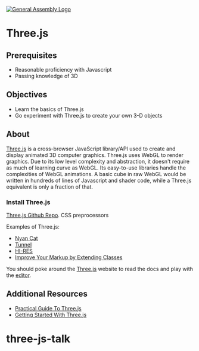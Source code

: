 [![General Assembly Logo](https://camo.githubusercontent.com/1a91b05b8f4d44b5bbfb83abac2b0996d8e26c92/687474703a2f2f692e696d6775722e636f6d2f6b6538555354712e706e67)](https://generalassemb.ly/education/web-development-immersive)

# Three.js

## Prerequisites

-   Reasonable proficiency with Javascript
-   Passing knowledge of 3D

## Objectives

-   Learn the basics of Three.js
-   Go experiment with Three.js to create your own 3-D objects

## About

[Three.js](threejs.org) is a cross-browser JavaScript library/API used to create and display animated 3D computer graphics. Three.js uses WebGL to render graphics. Due to its low level complexity and abstraction, it doesn't require as much of learning curve as WebGL. Its easy-to-use libraries handle the complexities of WebGL animations. A basic cube in raw WebGL would be written in hundreds of lines of Javascript and shader code, while a Three.js equivalent is only a fraction of that.

### Install Three.js

[Three.js Github Repo](https://github.com/mrdoob/three.js). CSS preprocessors

Examples of Three.js:

-   [Nyan Cat](http://cwacht.github.io/nyancat/)
-   [Tunnel](http://www.yeahbutisitflash.com/projects/tunnels/tunnel-1/)
-   [HI-RES](http://void.hi-res.net/)
-   [Improve Your Markup by Extending Classes](https://coderwall.com/p/wixovg/bootstrap-without-all-the-debt)

You should poke around the [Three.js](threejs.org) website to read the docs and play with the [editor](threejs.org/editor).

## Additional Resources

-   [Practical Guide To Three.js](http://www.awwwards.com/creating-3d-cube-a-practical-guide-to-three-js-with-live-demo.html)
-   [Getting Started With Three.js](https://aerotwist.com/tutorials/getting-started-with-three-js/)
# three-js-talk
